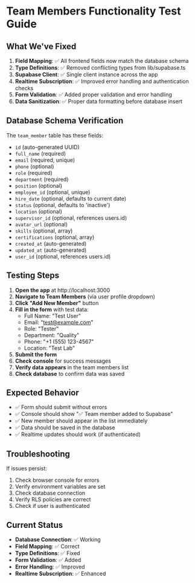 # Team Members Functionality Test Guide

## What We've Fixed

1. **Field Mapping**: ✅ All frontend fields now match the database schema
2. **Type Definitions**: ✅ Removed conflicting types from lib/supabase.ts
3. **Supabase Client**: ✅ Single client instance across the app
4. **Realtime Subscription**: ✅ Improved error handling and authentication checks
5. **Form Validation**: ✅ Added proper validation and error handling
6. **Data Sanitization**: ✅ Proper data formatting before database insert

## Database Schema Verification

The `team_member` table has these fields:
- `id` (auto-generated UUID)
- `full_name` (required)
- `email` (required, unique)
- `phone` (optional)
- `role` (required)
- `department` (required)
- `position` (optional)
- `employee_id` (optional, unique)
- `hire_date` (optional, defaults to current date)
- `status` (optional, defaults to 'inactive')
- `location` (optional)
- `supervisor_id` (optional, references users.id)
- `avatar_url` (optional)
- `skills` (optional, array)
- `certifications` (optional, array)
- `created_at` (auto-generated)
- `updated_at` (auto-generated)
- `user_id` (optional, references users.id)

## Testing Steps

1. **Open the app** at http://localhost:3000
2. **Navigate to Team Members** (via user profile dropdown)
3. **Click "Add New Member"** button
4. **Fill in the form** with test data:
   - Full Name: "Test User"
   - Email: "test@example.com"
   - Role: "Tester"
   - Department: "Quality"
   - Phone: "+1 (555) 123-4567"
   - Location: "Test Lab"
5. **Submit the form**
6. **Check console** for success messages
7. **Verify data appears** in the team members list
8. **Check database** to confirm data was saved

## Expected Behavior

- ✅ Form should submit without errors
- ✅ Console should show "✅ Team member added to Supabase"
- ✅ New member should appear in the list immediately
- ✅ Data should be saved in the database
- ✅ Realtime updates should work (if authenticated)

## Troubleshooting

If issues persist:
1. Check browser console for errors
2. Verify environment variables are set
3. Check database connection
4. Verify RLS policies are correct
5. Check if user is authenticated

## Current Status

- **Database Connection**: ✅ Working
- **Field Mapping**: ✅ Correct
- **Type Definitions**: ✅ Fixed
- **Form Validation**: ✅ Added
- **Error Handling**: ✅ Improved
- **Realtime Subscription**: ✅ Enhanced
